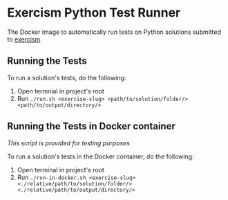 # Exercism Python Test Runner

The Docker image to automatically run tests on Python solutions submitted to [exercism](https://exercism.io).

## Running the Tests
To run a solution's tests, do the following:
1. Open termnial in project's root
2. Run `./run.sh <exercise-slug> <path/to/solution/folder/> <path/to/output/directory/>`


## Running the Tests in Docker container
*This script is provided for testing purposes*

To run a solution's tests in the Docker container, do the following:
1. Open terminal in project's root
2. Run `./run-in-docker.sh <exercise-slug> <./relative/path/to/solution/folder/> <./relative/path/to/output/directory/>`
